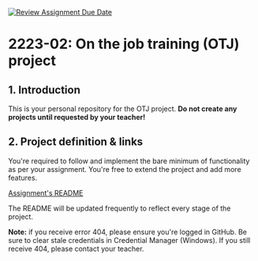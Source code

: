 [![Review Assignment Due Date](https://classroom.github.com/assets/deadline-readme-button-24ddc0f5d75046c5622901739e7c5dd533143b0c8e959d652212380cedb1ea36.svg)](https://classroom.github.com/a/RfC2Y0qv)
# 2223-02: On the job training (OTJ) project

## 1. Introduction

This is your personal repository for the OTJ project. **Do not create any projects until requested by your teacher!**

## 2. Project definition & links

You're required to follow and implement the bare minimum of functionality as per your assignment. You're free to extend the project and add more features.

[Assignment's README](https://github.com/codingburgas/2223-otj-12-project-definition)

The README will be updated frequently to reflect every stage of the project.


**Note:** if you receive error 404, please ensure you're logged in GitHub. Be sure to clear stale credentials in Credential Manager (Windows). If you still receive 404, please contact your teacher.
